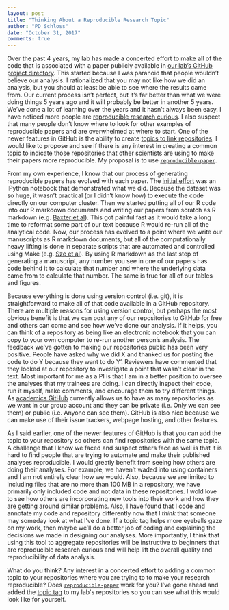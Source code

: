 ```yaml
---
layout: post
title: "Thinking About a Reproducible Research Topic"
author: "PD Schloss"
date: "October 31, 2017"
comments: true
---
```


Over the past 4 years, my lab has made a concerted effort to make all of the code that is associated with a paper publicly available in [our lab’s GitHub project directory](https://github.com/schlosslab/). This started because I was paranoid that people wouldn’t believe our analysis. I rationalized that you may not like how we did an analysis, but you should at least be able to see where the results came from. Our current process isn’t perfect, but it’s far better than what we were doing things 5 years ago and it will probably be better in another 5 years. We’ve done a lot of learning over the years and it hasn’t always been easy. I have noticed more people are [reproducible research curious](http://kbroman.org/steps2rr/). I also suspect that many people don’t know where to look for other examples of reproducible papers and are overwhelmed at where to start. One of the newer features in GitHub is the ability to create [topics to link repositories](https://github.com/blog/2309-introducing-topics). I would like to propose and see if there is any interest in creating a common topic to indicate those repositories that other scientists are using to make their papers more reproducible. My proposal is to use [`reproducible-paper`](https://github.com/topics/reproducible-paper?o=desc&s=updated).

From my own experience, I know that our process of generating reproducible papers has evolved with each paper. The [initial effort](https://github.com/SchlossLab/Ding_HMP_Nature_2014) was an IPython notebook that demonstrated what we did. Because the dataset was so huge, it wasn’t practical (or I didn’t know how) to execute the code directly on our computer cluster. Then we started putting all of our R code into our R markdown documents and writing our papers from scratch as R markdown (e.g. [Baxter et al](https://github.com/SchlossLab/Baxter_WildMice_AEM_2014)). This got painful fast as it would take a long time to reformat some part of our text because R would re-run all of the analytical code. Now, our process has evolved to a point where we write our manuscripts as R  markdown documents, but all of the computationally heavy lifting is done in separate scripts that are automated and controlled using Make (e.g. [Sze et al](https://github.com/SchlossLab/Sze_Obesity_mBio_2016)). By using R markdown as the last step of generating a manuscript, any number you see in one of our papers has code behind it to calculate that number and where the underlying data came from to calculate that number. The same is true for all of our tables and figures.

Because everything is done using version control (i.e. git), it is straightforward to make all of that code available in a GitHub repository. There are multiple reasons for using version control, but perhaps the most obvious benefit is that we can post any of our repositories to GitHub for free and others can come and see how we’ve done our analysis. If it helps, you can think of a repository as being like an electronic notebook that you can copy to your own computer to re-run another person’s analysis. The feedback we’ve gotten to making our repositories public has been very positive. People have asked why we did X and thanked us for posting the code to do Y because they want to do Y’. Reviewers have commented that they looked at our repository to investigate a point that wasn’t clear in the text. Most important for me as a PI is that I am in a better position to oversee the analyses that my trainees are doing. I can directly inspect their code, run it myself, make comments, and encourage them to try different things. As [academics GitHub](https://help.github.com/articles/discounted-organization-accounts/) currently allows us to have as many repositories as we want in our group account and they can be private (i.e. Only we can see them) or public (i.e. Anyone can see them). GitHub is also nice because we can make use of their issue trackers, webpage hosting, and other features.

As I said earlier, one of the newer features of GitHub is that you can add the topic to your repository so others can find repositories with the same topic. A challenge that I know we faced and suspect others face as well is that it is hard to find people that are trying to automate and make their published analyses reproducible. I would greatly benefit from seeing how others are doing their analyses. For example, we haven’t waded into using containers and I am not entirely clear how we would. Also, because we are limited to including files that are no more than 100 MB in a repository, we have primarily only included code and not data in these repositories. I wold love to see how others are incorporating new tools into their work and how they are getting around similar problems. Also, I have found that I code and annotate my code and repository differently now that I *think* that someone may someday look at what I’ve done. If a topic tag helps more eyeballs gaze on my work, then maybe we’ll do a better job of coding and explaining the decisions we made in designing our analyses. More importantly, I think that using this tool to aggregate repositories will be instructive to beginners that are reproducible research curious and will help lift the overall quality and reproducibility of data analysis.

What do you think? Any interest in a concerted effort to adding a common topic to your repositories where you are trying to to make your research reproducible? Does [`reproducible-paper`](https://github.com/topics/reproducible-paper?o=desc&s=updated) work for you? I’ve gone ahead and added the [topic tag](https://github.com/topics/reproducible-paper?o=desc&s=updated) to my lab's repositories so you can see what this would look like for yourself.
